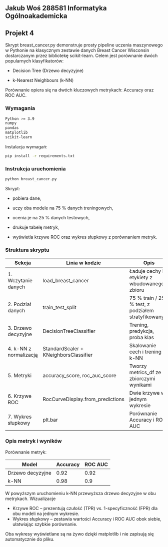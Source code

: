 ## Jakub Woś 288581 Informatyka Ogólnoakademicka
## Projekt 4
Skrypt breast_cancer.py demonstruje prosty pipeline uczenia maszynowego w Pythonie na klasycznym zestawie danych Breast Cancer Wisconsin dostarczanym przez bibliotekę scikit-learn.
Celem jest porównanie dwóch popularnych klasyfikatorów:

   - Decision Tree (Drzewo decyzyjne)

   - k-Nearest Neighbours (k-NN)

Porównanie opiera się na dwóch kluczowych metrykach: Accuracy oraz ROC AUC.
### Wymagania
```bash
Python >= 3.9
numpy
pandas
matplotlib
scikit-learn
```
Instalacja wymagań:
```bash
pip install -r requirements.txt
```
### Instrukcja uruchomienia

```bash
python breast_cancer.py
```

Skrypt:

   - pobiera dane,

   - uczy oba modele na 75 % danych treningowych,

   - ocenia je na 25 % danych testowych,

   - drukuje tabelę metryk,

   - wyświetla krzywe ROC oraz wykres słupkowy z porównaniem metryk. 

### Struktura skryptu
| Sekcja	| Linia w kodzie	| Opis|
|--------|-----------------|-----|
|1. Wczytanie danych	| load_breast_cancer	| Ładuje cechy i etykiety z wbudowanego zbioru
2. Podział danych	|train_test_split	|75 % train / 25 % test, z podziałem stratyfikowanym
3. Drzewo decyzyjne	|DecisionTreeClassifier	|Trening, predykcja, proba klas
4. k-NN z normalizacją|	StandardScaler + KNeighborsClassifier|	Skalowanie cech i trening k-NN
5. Metryki	|accuracy_score, roc_auc_score	|Tworzy metrics_df ze zbiorczymi wynikami
6. Krzywe ROC	|RocCurveDisplay.from_predictions	|Dwie krzywe w jednym wykresie
7. Wykres słupkowy	|plt.bar	|Porównanie Accuracy i ROC AUC

### Opis metryk i wyników

Porównanie metryk:

| Model | Accuracy | ROC AUC |
|-------|----------|---------|
|  Drzewo decyzyjne | 0.92 |    0.92
|  k-NN | 0.98  |   0.9|

W powyższym uruchomieniu k-NN przewyższa drzewo decyzyjne w obu metrykach.
Wizualizacje

- Krzywe ROC – prezentują czułość (TPR) vs. 1-specyficzność (FPR) dla obu modeli na jednym wykresie.
- Wykres słupkowy – zestawia wartości Accuracy i ROC AUC obok siebie, ułatwiając szybkie porównanie.

Oba wykresy wyświetlane są na żywo dzięki matplotlib i nie zapisują się automatycznie do pliku. 
